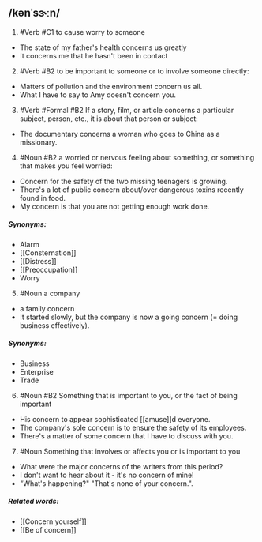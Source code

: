 ## /kənˈsɝːn/
1. #Verb
#C1
to cause worry to someone

- The state of my father's health concerns us greatly
- It concerns me that he hasn't been in contact

2. #Verb
#B2
to be important to someone or to involve someone directly:

- Matters of pollution and the environment concern us all.
- What I have to say to Amy doesn't concern you.

3. #Verb #Formal
#B2
If a story, film, or article concerns a particular subject, person, etc., it is about that person or subject:

- The documentary concerns a woman who goes to China as a missionary.

4. #Noun
#B2
a worried or nervous feeling about something, or something that makes you feel worried:

- Concern for the safety of the two missing teenagers is growing.
- There's a lot of public concern about/over dangerous toxins recently found in food.
- My concern is that you are not getting enough work done.

##### Synonyms:
- Alarm
- [[Consternation]]
- [[Distress]]
- [[Preoccupation]]
- Worry

5. #Noun
a company

- a family concern
- It started slowly, but the company is now a going concern (= doing business effectively).

##### Synonyms:
- Business
- Enterprise
- Trade

6. #Noun
#B2
Something that is important to you, or the fact of being important

- His concern to appear sophisticated [[amuse]]d everyone.
- The company's sole concern is to ensure the safety of its employees.
- There's a matter of some concern that I have to discuss with you.

7. #Noun
Something that involves or affects you or is important to you

 - What were the major concerns of the writers from this period?
 - I don't want to hear about it - it's no concern of mine!
 - "What's happening?" "That's none of your concern.".


##### Related words:
- [[Concern yourself]]
- [[Be of concern]]